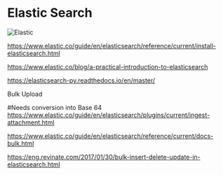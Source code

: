 # Elastic Search

![Elastic](https://www.elastic.co/assets/blt244a845f141977c3/elastic-logo.svg)

https://www.elastic.co/guide/en/elasticsearch/reference/current/install-elasticsearch.html

https://www.elastic.co/blog/a-practical-introduction-to-elasticsearch

https://elasticsearch-py.readthedocs.io/en/master/


Bulk Upload

#Needs conversion into Base 64
https://www.elastic.co/guide/en/elasticsearch/plugins/current/ingest-attachment.html

https://www.elastic.co/guide/en/elasticsearch/reference/current/docs-bulk.html

https://eng.revinate.com/2017/01/30/bulk-insert-delete-update-in-elasticsearch.html

